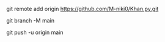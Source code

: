 git remote add origin https://github.com/M-niki0/Khan.py.git

git branch -M main

git push -u origin main
